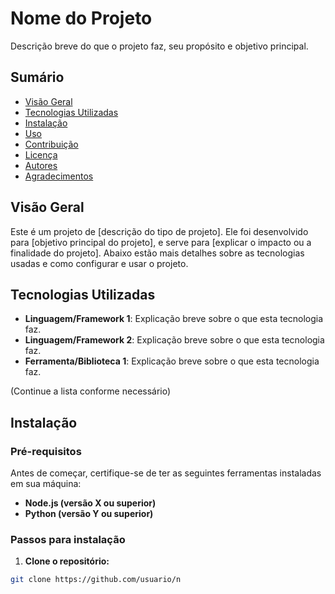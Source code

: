 # Nome do Projeto

Descrição breve do que o projeto faz, seu propósito e objetivo principal.

## Sumário

- [Visão Geral](#visão-geral)
- [Tecnologias Utilizadas](#tecnologias-utilizadas)
- [Instalação](#instalação)
- [Uso](#uso)
- [Contribuição](#contribuição)
- [Licença](#licença)
- [Autores](#autores)
- [Agradecimentos](#agradecimentos)

## Visão Geral

Este é um projeto de [descrição do tipo de projeto]. Ele foi desenvolvido para [objetivo principal do projeto], e serve para [explicar o impacto ou a finalidade do projeto]. Abaixo estão mais detalhes sobre as tecnologias usadas e como configurar e usar o projeto.

## Tecnologias Utilizadas

- **Linguagem/Framework 1**: Explicação breve sobre o que esta tecnologia faz.
- **Linguagem/Framework 2**: Explicação breve sobre o que esta tecnologia faz.
- **Ferramenta/Biblioteca 1**: Explicação breve sobre o que esta tecnologia faz.
  
(Continue a lista conforme necessário)

## Instalação

### Pré-requisitos

Antes de começar, certifique-se de ter as seguintes ferramentas instaladas em sua máquina:

- **Node.js (versão X ou superior)**
- **Python (versão Y ou superior)**

### Passos para instalação

1. **Clone o repositório:**

```bash
git clone https://github.com/usuario/n
